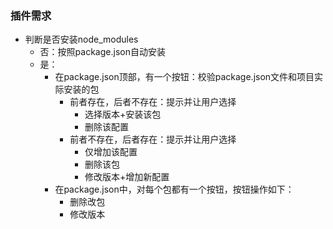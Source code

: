 ### 插件需求
- 判断是否安装node_modules
    - 否：按照package.json自动安装
    - 是：
        - 在package.json顶部，有一个按钮：校验package.json文件和项目实际安装的包
            - 前者存在，后者不存在：提示并让用户选择
                - 选择版本+安装该包
                - 删除该配置
            - 前者不存在，后者存在：提示并让用户选择
                - 仅增加该配置
                - 删除该包
                - 修改版本+增加新配置
        - 在package.json中，对每个包都有一个按钮，按钮操作如下：
            - 删除改包
            - 修改版本